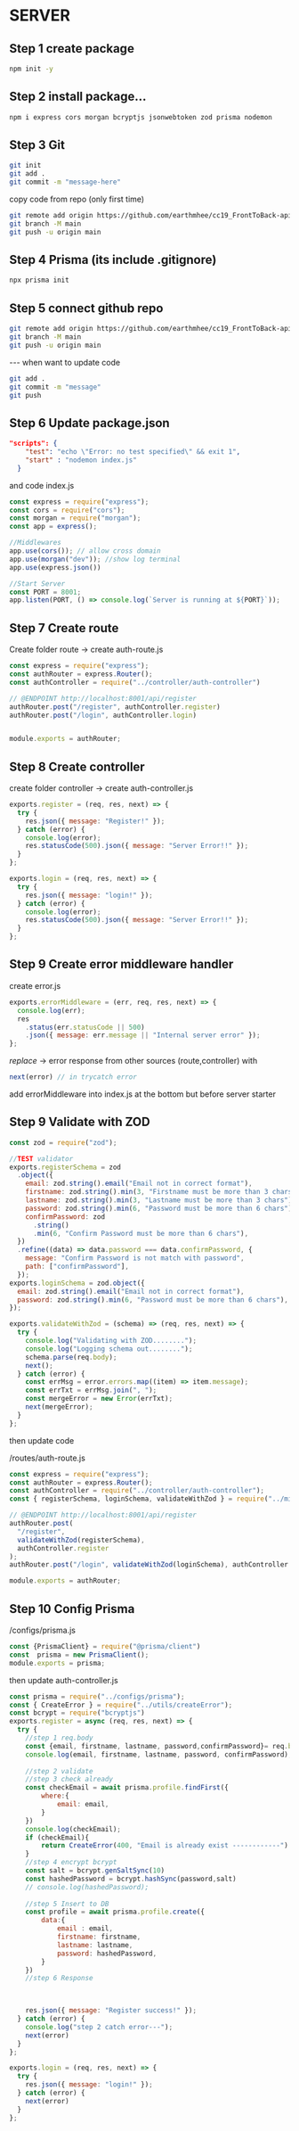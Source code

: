 # SERVER

## Step 1 create package
```bash
npm init -y
```
## Step 2 install package...
```bash
npm i express cors morgan bcryptjs jsonwebtoken zod prisma nodemon
```
## Step 3 Git
```bash
git init
git add .
git commit -m "message-here"
```

copy code from repo (only first time)
```bash
git remote add origin https://github.com/earthmhee/cc19_FrontToBack-api.git
git branch -M main
git push -u origin main
```
## Step 4 Prisma (its include .gitignore)
```bash
npx prisma init
```

## Step 5 connect github repo
```bash
git remote add origin https://github.com/earthmhee/cc19_FrontToBack-api.git
git branch -M main
git push -u origin main
```
--- when want to update code
```bash
git add .
git commit -m "message"
git push
```

## Step 6 Update package.json
```json
"scripts": {
    "test": "echo \"Error: no test specified\" && exit 1",
    "start" : "nodemon index.js"
  }
```
and code index.js

```js
const express = require("express");
const cors = require("cors");
const morgan = require("morgan");
const app = express();

//Middlewares
app.use(cors()); // allow cross domain
app.use(morgan("dev")); //show log terminal
app.use(express.json())

//Start Server
const PORT = 8001;
app.listen(PORT, () => console.log(`Server is running at ${PORT}`));

```

## Step 7 Create route
Create folder route
-> create auth-route.js
```js
const express = require("express");
const authRouter = express.Router();
const authController = require("../controller/auth-controller")

// @ENDPOINT http://localhost:8001/api/register
authRouter.post("/register", authController.register)
authRouter.post("/login", authController.login)


module.exports = authRouter;
```
## Step 8 Create controller
create folder controller
-> create auth-controller.js
```js
exports.register = (req, res, next) => {
  try {
    res.json({ message: "Register!" });
  } catch (error) {
    console.log(error);
    res.statusCode(500).json({ message: "Server Error!!" });
  }
};

exports.login = (req, res, next) => {
  try {
    res.json({ message: "login!" });
  } catch (error) {
    console.log(error);
    res.statusCode(500).json({ message: "Server Error!!" });
  }
};

```

## Step 9 Create error middleware handler
create error.js
```js
exports.errorMiddleware = (err, req, res, next) => {
  console.log(err);
  res
    .status(err.statusCode || 500)
    .json({ message: err.message || "Internal server error" });
};
```
*replace* -> error response from other sources (route,controller) with
```js
next(error) // in trycatch error
``` 
add errorMiddleware into index.js at the bottom but before server starter


## Step 9 Validate with ZOD
```js
const zod = require("zod");

//TEST validator
exports.registerSchema = zod
  .object({
    email: zod.string().email("Email not in correct format"),
    firstname: zod.string().min(3, "Firstname must be more than 3 chars"),
    lastname: zod.string().min(3, "Lastname must be more than 3 chars"),
    password: zod.string().min(6, "Password must be more than 6 chars"),
    confirmPassword: zod
      .string()
      .min(6, "Confirm Password must be more than 6 chars"),
  })
  .refine((data) => data.password === data.confirmPassword, {
    message: "Confirm Password is not match with password",
    path: ["confirmPassword"],
  });
exports.loginSchema = zod.object({
  email: zod.string().email("Email not in correct format"),
  password: zod.string().min(6, "Password must be more than 6 chars"),
});

exports.validateWithZod = (schema) => (req, res, next) => {
  try {
    console.log("Validating with ZOD........");
    console.log("Logging schema out........");
    schema.parse(req.body);
    next();
  } catch (error) {
    const errMsg = error.errors.map((item) => item.message);
    const errTxt = errMsg.join(", ");
    const mergeError = new Error(errTxt);
    next(mergeError);
  }
};
```

then update code

/routes/auth-route.js
```js
const express = require("express");
const authRouter = express.Router();
const authController = require("../controller/auth-controller");
const { registerSchema, loginSchema, validateWithZod } = require("../middleware/validator");

// @ENDPOINT http://localhost:8001/api/register
authRouter.post(
  "/register",
  validateWithZod(registerSchema),
  authController.register
);
authRouter.post("/login", validateWithZod(loginSchema), authController.login);

module.exports = authRouter;
```

## Step 10 Config Prisma
/configs/prisma.js
```js
const {PrismaClient} = require("@prisma/client")
const  prisma = new PrismaClient();
module.exports = prisma;
```

then update auth-controller.js
```js
const prisma = require("../configs/prisma");
const { CreateError } = require("../utils/createError");
const bcrypt = require("bcryptjs")
exports.register = async (req, res, next) => {
  try {
    //step 1 req.body
    const {email, firstname, lastname, password,confirmPassword}= req.body;
    console.log(email, firstname, lastname, password, confirmPassword);
    
    //step 2 validate
    //step 3 check already
    const checkEmail = await prisma.profile.findFirst({
        where:{
            email: email,
        }
    })
    console.log(checkEmail);
    if (checkEmail){
        return CreateError(400, "Email is already exist ------------")
    }
    //step 4 encrypt bcrypt
    const salt = bcrypt.genSaltSync(10)
    const hashedPassword = bcrypt.hashSync(password,salt)
    // console.log(hashedPassword);
    
    //step 5 Insert to DB
    const profile = await prisma.profile.create({
        data:{
            email : email,
            firstname: firstname,
            lastname: lastname,
            password: hashedPassword,
        }
    })
    //step 6 Response


    
    res.json({ message: "Register success!" });
  } catch (error) {
    console.log("step 2 catch error---");
    next(error)
  }
};

exports.login = (req, res, next) => {
  try {
    res.json({ message: "login!" });
  } catch (error) {
    next(error)
  }
};
```


